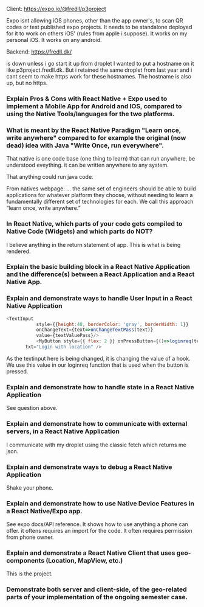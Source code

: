 
Client:
https://expo.io/@fredll/p3project

Expo isnt allowing iOS phones, other than the app owner's, to scan QR codes or test published expo projects. It needs to be standalone deployed for it to work on others iOS' (rules from apple i suppose). It works on my personal iOS. It works on any android. 


Backend:
https://fredll.dk/

is down unless i go start it up from droplet
I wanted to put a hostname on it like p3project.fredll.dk. But i retained the same droplet from last year and i cant seem to make https work for these hostnames. The hostname is also up, but no https. 

### Explain Pros & Cons with React Native + Expo used to implement a Mobile App for Android and IOS, compared to using the Native Tools/languages for the two platforms.
 
 
 ### What is meant by the React Native Paradigm "Learn once, write anywhere" compared to for example the original (now dead) idea with Java "Write Once, run everywhere".
 
 That native is one code base (one thing to learn) that can run anywhere, be understood eveything. it can be written anywhere to any system.
 
 That anything could run java code.
 
 From natives webpage:
 ... the same set of engineers should be able to build applications for whatever platform they choose, without needing to learn a fundamentally different set of technologies for each. We call this approach “learn once, write anywhere.”
       
       
 ### In React Native, which parts of your code gets compiled to Native Code (Widgets) and which parts do NOT?
 
 I believe anything in the return statement of app. This is what is being rendered.
      
      
 ### Explain the basic building block in a React Native Application and the difference(s) between a React Application and a React Native App.
      
 ###  Explain and demonstrate ways to handle User Input in a React Native Application
 ```javascript
 <TextInput 
            style={{height:40, borderColor: 'gray', borderWidth: 1}}
            onChangeText={text=>onChangeTextPass(text)}
            value={textValuePass}/>
            <MyButton style={{ flex: 2 }} onPressButton={()=>loginreq(textValueName,textValuePass,position.longitude,position.latitude)} 
        txt="Login with location" /> 
 ```
 As the textinput here is being changed, it is changing the value of a hook. We use this value in our loginreq function that is used
 when the button is pressed.
      
 ### Explain and demonstrate how to handle state in a React Native Application
      
 See question above.
      
 ### Explain and demonstrate how to communicate with external servers, in a React Native Application
 
 I communicate with my droplet using the classic fetch which returns me json.
 
 ### Explain and demonstrate ways to debug a React Native Application
 
 Shake your phone.
      
 ### Explain and demonstrate how to use Native Device Features in a React Native/Expo app.
 
 See expo docs/API reference. It shows how to use anything a phone can offer. it oftens requires an import for the code. It often requires permission from phone owner.
      
 ### Explain and demonstrate a React Native Client that uses geo-components (Location, MapView, etc.)
 
 This is the project.
      
 ### Demonstrate both server and client-side, of the geo-related parts of your implementation of the ongoing semester case.
